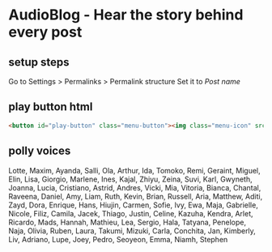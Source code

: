 # AudioBlog - Hear the story behind every post

## setup steps

Go to Settings > Permalinks > Permalink structure
Set it to *Post name*

## play button html

``` html
<button id="play-button" class="menu-button"><img class="menu-icon" src="/wp-content/plugins/audioblog/assets/player-play.svg" width="24" height="24"></button>
```

## polly voices

Lotte, Maxim, Ayanda, Salli, Ola, Arthur, Ida, Tomoko, Remi, Geraint, Miguel, Elin, Lisa, Giorgio, Marlene, Ines, Kajal, Zhiyu, Zeina, Suvi, Karl, Gwyneth, Joanna, Lucia, Cristiano, Astrid, Andres, Vicki, Mia, Vitoria, Bianca, Chantal, Raveena, Daniel, Amy, Liam, Ruth, Kevin, Brian, Russell, Aria, Matthew, Aditi, Zayd, Dora, Enrique, Hans, Hiujin, Carmen, Sofie, Ivy, Ewa, Maja, Gabrielle, Nicole, Filiz, Camila, Jacek, Thiago, Justin, Celine, Kazuha, Kendra, Arlet, Ricardo, Mads, Hannah, Mathieu, Lea, Sergio, Hala, Tatyana, Penelope, Naja, Olivia, Ruben, Laura, Takumi, Mizuki, Carla, Conchita, Jan, Kimberly, Liv, Adriano, Lupe, Joey, Pedro, Seoyeon, Emma, Niamh, Stephen
